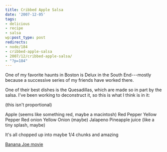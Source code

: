 ```yaml
---
title: Cribbed Apple Salsa
date: '2007-12-05'
tags:
- delicious
- recipe
- salsa
wp:post_type: post
redirects:
- node/184
- cribbed-apple-salsa
- 2007/12/cribbed-apple-salsa/
- "?p=184"
---
```


One of my favorite haunts in Boston is Delux in the South End---mostly because a successive series of my friends have worked there.

One of their best dishes is the Quesadillas, which are made so in part by the salsa. I've been working to deconstruct it, so this is what I think is in it:

(this isn't proportional)

Apple (seems like something red, maybe a macintosh)
Red Pepper
Yellow Pepper
Red onion
Yellow Onion (maybe)
Jalapeno
Pineapple juice (like a tiny splash, maybe)

It's all chopped up into maybe 1/4 chunks and amazing

[Banana Joe movie](http://www.iucn-tftsg.org/?banana_joe)
